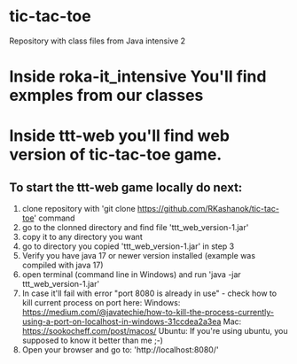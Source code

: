 # tic-tac-toe
Repository with class files from Java intensive 2

# Inside roka-it_intensive You'll find exmples from our classes

# Inside ttt-web you'll find web version of tic-tac-toe game.

## To start the ttt-web game locally do next:
1. clone repository with 'git clone https://github.com/RKashanok/tic-tac-toe' command
2. go to the clonned directory and find file 'ttt_web_version-1.jar'
3. copy it to any directory you want
4. go to directory you copied 'ttt_web_version-1.jar' in step 3
5. Verify you have java 17 or newer version installed (example was compiled with java 17)
6. open terminal (command line in Windows) and run 'java -jar ttt_web_version-1.jar'
7. In case it'll fail with error "port 8080 is already in use" - check how to kill current process on port here:
Windows:
https://medium.com/@javatechie/how-to-kill-the-process-currently-using-a-port-on-localhost-in-windows-31ccdea2a3ea
Mac:
https://sookocheff.com/post/macos/
Ubuntu:
If you're using ubuntu, you supposed to know it better than me ;-)
8. Open your browser and go to: 'http://localhost:8080/'
